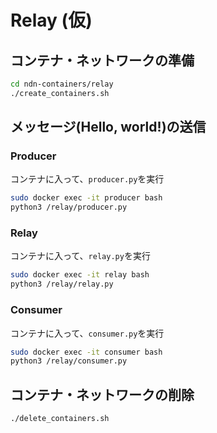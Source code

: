 # Relay (仮)

## コンテナ・ネットワークの準備
```bash
cd ndn-containers/relay
./create_containers.sh
```

## メッセージ(Hello, world!)の送信
### Producer
コンテナに入って、```producer.py```を実行
```bash
sudo docker exec -it producer bash
python3 /relay/producer.py
```

### Relay
コンテナに入って、```relay.py```を実行
```bash
sudo docker exec -it relay bash
python3 /relay/relay.py
```

### Consumer
コンテナに入って、```consumer.py```を実行
```bash
sudo docker exec -it consumer bash
python3 /relay/consumer.py
```

## コンテナ・ネットワークの削除
```bash
./delete_containers.sh
```
